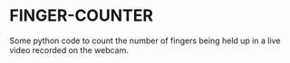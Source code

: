 # FINGER-COUNTER

Some python code to count the number of fingers being held up in a live video recorded on the webcam.